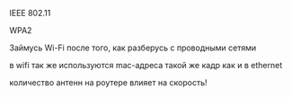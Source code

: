 IEEE 802.11


WPA2

Займусь Wi-Fi после того, как разберусь с проводными сетями


в wifi так же используются mac-адреса
такой же кадр как и в ethernet

количество антенн на роутере влияет на скорость!